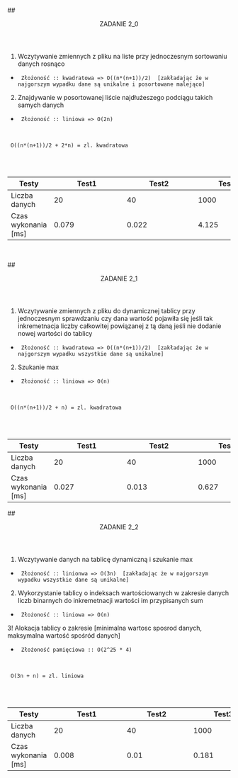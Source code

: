##<header> ZADANIE 2_0</header>

1. Wczytywanie zmiennych z pliku na liste przy jednoczesnym sortowaniu danych rosnąco

*      Złożoność :: kwadratowa => O((n*(n+1))/2)  [zakładając że w najgorszym wypadku dane są unikalne i posortowane malejąco]



2. Znajdywanie w posortowanej liście najdłużeszego podciągu takich samych danych

*      Złożoność :: liniowa => O(2n)
<br />

     O((n*(n+1))/2 + 2*n) = zl. kwadratowa
<br /><br />
<table>
   <thead>
      <tr>
         <th>Testy</th>
         <th>Test1</th>
         <th>Test2</th>
         <th>Test3</th>
      </tr>
   </thead>
   <tbody>
      <tr>
         <td>Liczba danych</td>
         <td>20</td>
         <td>40</td>
         <td>1000</td>
      </tr>
      <tr>
         <td>Czas wykonania [ms]</td>
         <td>0.079&nbsp;&nbsp;&nbsp;&nbsp;&nbsp;&nbsp;&nbsp;&nbsp;&nbsp;&nbsp;&nbsp;&nbsp;&nbsp;&nbsp;&nbsp;&nbsp;&nbsp;&nbsp;&nbsp;&nbsp;&nbsp;&nbsp;&nbsp;&nbsp;</td>
         <td>0.022&nbsp;&nbsp;&nbsp;&nbsp;&nbsp;&nbsp;&nbsp;&nbsp;&nbsp;&nbsp;&nbsp;&nbsp;&nbsp;&nbsp;&nbsp;&nbsp;&nbsp;&nbsp;&nbsp;&nbsp;&nbsp;&nbsp;&nbsp;</td>
         <td>4.125&nbsp;&nbsp;&nbsp;&nbsp;&nbsp;&nbsp;&nbsp;&nbsp;&nbsp;&nbsp;&nbsp;&nbsp;&nbsp;&nbsp;&nbsp;&nbsp;&nbsp;&nbsp;&nbsp;&nbsp;&nbsp;</td>
      </tr>
   </tbody>
</table>


  <br />

##<header> ZADANIE 2_1 </header>

1. Wczytywanie zmiennych z pliku do dynamicznej tablicy przy jednoczesnym sprawdzaniu
czy dana wartość pojawiła się jeśli tak inkremetnacja liczby całkowitej powiązanej z tą daną
jeśli nie dodanie nowej wartości do tablicy

*      Złożoność :: kwadratowa => O((n*(n+1))/2)  [zakładając że w najgorszym wypadku wszystkie dane są unikalne]

2. Szukanie max
*      Złożoność :: liniowa => O(n)
<br />

     O((n*(n+1))/2 + n) = zl. kwadratowa
<br /><br />



<table>
   <thead>
      <tr>
         <th>Testy</th>
         <th>Test1</th>
         <th>Test2</th>
         <th>Test3</th>
      </tr>
   </thead>
   <tbody>
      <tr>
         <td>Liczba danych</td>
         <td>20</td>
         <td>40</td>
         <td>1000</td>
      </tr>
      <tr>
         <td>Czas wykonania [ms]</td>
         <td>0.027&nbsp;&nbsp;&nbsp;&nbsp;&nbsp;&nbsp;&nbsp;&nbsp;&nbsp;&nbsp;&nbsp;&nbsp;&nbsp;&nbsp;&nbsp;&nbsp;&nbsp;&nbsp;&nbsp;&nbsp;&nbsp;&nbsp;&nbsp;&nbsp;</td>
         <td>0.013&nbsp;&nbsp;&nbsp;&nbsp;&nbsp;&nbsp;&nbsp;&nbsp;&nbsp;&nbsp;&nbsp;&nbsp;&nbsp;&nbsp;&nbsp;&nbsp;&nbsp;&nbsp;&nbsp;&nbsp;&nbsp;&nbsp;&nbsp;</td>
         <td>0.627&nbsp;&nbsp;&nbsp;&nbsp;&nbsp;&nbsp;&nbsp;&nbsp;&nbsp;&nbsp;&nbsp;&nbsp;&nbsp;&nbsp;&nbsp;&nbsp;&nbsp;&nbsp;&nbsp;&nbsp;&nbsp;</td>
      </tr>
   </tbody>
</table>

##<header> ZADANIE 2_2 </header>

1. Wczytywanie danych na tablicę dynamiczną i szukanie max

*      Złożoność :: linionwa => O(3n)  [zakładając że w najgorszym wypadku wszystkie dane są unikalne]

2. Wykorzystanie tablicy o indeksach wartościowanych w zakresie danych liczb binarnych do inkremetnacji 
wartości im przypisanych sum
*      Złożoność :: liniowa => O(n)

3! Alokacja tablicy o zakresie [minimalna wartosc sposrod danych, maksymalna wartość spośród danych]
*      Złożoność pamięciowa :: O(2^25 * 4)
<br />

     O(3n + n) = zl. liniowa
<br /><br />



<table>
   <thead>
      <tr>
         <th>Testy</th>
         <th>Test1</th>
         <th>Test2</th>
         <th>Test3</th>
      </tr>
   </thead>
   <tbody>
      <tr>
         <td>Liczba danych</td>
         <td>20</td>
         <td>40</td>
         <td>1000</td>
      </tr>
      <tr>
         <td>Czas wykonania [ms]</td>
         <td>0.008&nbsp;&nbsp;&nbsp;&nbsp;&nbsp;&nbsp;&nbsp;&nbsp;&nbsp;&nbsp;&nbsp;&nbsp;&nbsp;&nbsp;&nbsp;&nbsp;&nbsp;&nbsp;&nbsp;&nbsp;&nbsp;&nbsp;&nbsp;&nbsp;</td>
         <td>0.01&nbsp;&nbsp;&nbsp;&nbsp;&nbsp;&nbsp;&nbsp;&nbsp;&nbsp;&nbsp;&nbsp;&nbsp;&nbsp;&nbsp;&nbsp;&nbsp;&nbsp;&nbsp;&nbsp;&nbsp;&nbsp;&nbsp;&nbsp;</td>
         <td>0.181&nbsp;&nbsp;&nbsp;&nbsp;&nbsp;&nbsp;&nbsp;&nbsp;&nbsp;&nbsp;&nbsp;&nbsp;&nbsp;&nbsp;&nbsp;&nbsp;&nbsp;&nbsp;&nbsp;&nbsp;&nbsp;</td>
      </tr>
   </tbody>
</table>


